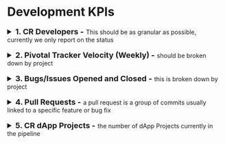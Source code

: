 

# Development KPIs

<details>
<summary style="font-size: 18px;">
    <b>1. CR Developers -</b>
    <span style="font-size: 14px;">This should be as granular as possible, currently we only report on the status</span></summary>

##### Example:

| Developers        | Q1         | Q2         | Delta |
| ----------------- | ---------- | ---------- | ----- |
| Leads             | 3          | 12         | <span style="color: #28a745;">&#x25B2; +9</span> |
| Onboarded         | 1          | 7          |  |
| Lost              | 2          | 5          |  |
| <b>Conversion</b> | <b>33%</b> | <b>58%</b> | <span style="color: #28a745;">&#x25B2; +25%</span> |
| Dormant           | 0          | 4          |  |
| Active            | 1          | 3          |  |
| <b>Retention</b>  | <b>100%</b> |<b>57%</b> |  <span style="color: #d9534f;">&#x25BC; -43%</span> |

##### Total CR Developers: 10

</details>

<br/>

<details>
<summary style="font-size: 18px;">
    <b>2. Pivotal Tracker Velocity (Weekly) -</b>
    <span style="font-size: 14px;">should be broken down by project</span>
</summary>

This is our agile/sprint project management software. It uses a common fibonacci point scheme for task difficulty:

For individual tasks the points correspond to the following time to complete:
- 1 = 15-30 minutes
- 2 = 1-2 hours
- 3 = one day (5-7 hours)
- 5 = 2-3 days
- 8 = 3-5 days
- 13 = a week

Generally a full-time developer should average 15-18 points a week, so a velocity of 50 would correspond to 3 developers

*TODO: in the future we want to track efficiency, so points per developer, but this needs to be normalized and our hourly tracking is not accurate enough*

</details>

<br/>

<details>
<summary style="font-size: 18px;">
    <b>3. Bugs/Issues Opened and Closed -</b>
    <span style="font-size: 14px;">this is broken down by project</span>
</summary>

*No description*
</details>

<br/>

<details>
<summary style="font-size: 18px;">
    <b>4. Pull Requests -</b>
    <span style="font-size: 14px;">a pull request is a group of commits usually linked to a specific feature or bug fix</span>
</summary>

*No description*
</details>

<br/>

<details>
<summary style="font-size: 18px;">
    <b>5. CR dApp Projects -</b>
    <span style="font-size: 14px;">the number of dApp Projects currently in the pipeline</span>
</summary>

We integrate our CR website with our CRM which adds all potential dApp opportunities into a CRM pipeline, this is the total number of
opportunities in the pipeline broken down by stage/status.
</details>

<br/>
<br/>
